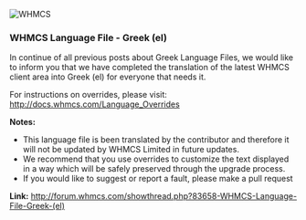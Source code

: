 ![WHMCS](http://www.whmcs.com/wp-content/themes/whmcs/images/logo_whmcs.png "WHMCS")

### WHMCS Language File - Greek (el)

In continue of all previous posts about Greek Language Files, we would like to inform you that we have completed the translation of the latest WHMCS client area into Greek (el) for everyone that needs it.

For instructions on overrides, please visit: http://docs.whmcs.com/Language_Overrides

**Notes:**

- This language file is been translated by the contributor and therefore it will not be updated by WHMCS Limited in future updates.
- We recommend that you use overrides to customize the text displayed in a way which will be safely preserved through the upgrade process.
- If you would like to suggest or report a fault, please make a pull request

**Link:** http://forum.whmcs.com/showthread.php?83658-WHMCS-Language-File-Greek-(el)